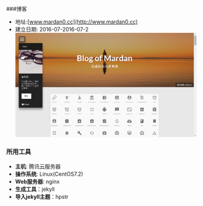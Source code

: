 ###博客
- 地址:[www.mardan0.cc](http://www.mardan0.cc)  
- 建立日期: 2016-07-2016-07-2  
![image](https://github.com/mardan00/Blog/blob/master/images/reduce.png)


### 所用工具
- **主机**: 腾讯云服务器
- **操作系统**: Linux(CentOS7.2)
- **Web服务器**: nginx
- **生成工具**：jekyll
- **导入jekyll主题**：hpstr
